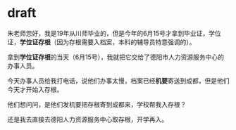 # draft

朱老师您好，我是19年从川师毕业的，但是今年的6月15号才拿到毕业证，学位证，**学位证存根**（因为存根需要入档案，本科的辅导员特意强调的）。

拿到**学位证存根**的当天（6月15号），我就把它交给了德阳市人力资源服务中心的办事人员。

今天办事人员给我打电话，说他们办事太慢，档案已经**机要**寄送到成都，但是他们今天才开始入存根。



他们想问问，是他们发机要把存根寄到成都来，学校帮我入存根？

还是我去直接去德阳人力资源服务中心取存根，开学再入。